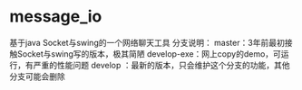 # message_io
基于java Socket与swing的一个网络聊天工具
分支说明：
   master：3年前最初接触Socket与swing写的版本，极其简陋
   develop-exe：网上copy的demo，可运行，有严重的性能问题
   develop ：最新的版本，只会维护这个分支的功能，其他分支可能会删除

